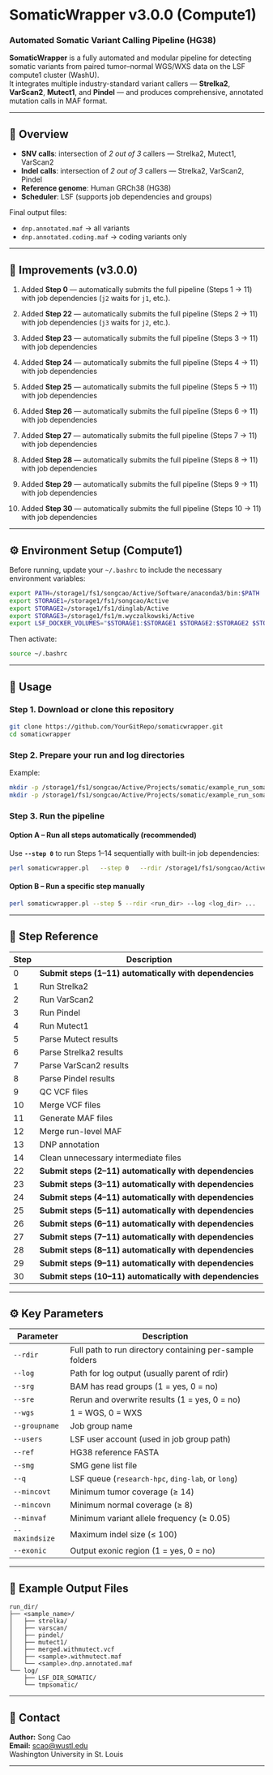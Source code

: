 # SomaticWrapper v3.0.0 (Compute1)

### Automated Somatic Variant Calling Pipeline (HG38)

**SomaticWrapper** is a fully automated and modular pipeline for detecting somatic variants from paired tumor–normal WGS/WXS data on the LSF compute1 cluster (WashU).  
It integrates multiple industry-standard variant callers — **Strelka2**, **VarScan2**, **Mutect1**, and **Pindel** — and produces comprehensive, annotated mutation calls in MAF format.

---

## 🔬 Overview

- **SNV calls**: intersection of *2 out of 3* callers — Strelka2, Mutect1, VarScan2  
- **Indel calls**: intersection of *2 out of 3* callers — Strelka2, VarScan2, Pindel  
- **Reference genome**: Human GRCh38 (HG38)  
- **Scheduler**: LSF (supports job dependencies and groups)

Final output files:
- `dnp.annotated.maf` → all variants  
- `dnp.annotated.coding.maf` → coding variants only  

---

## 🚀 Improvements (v3.0.0)

1. Added **Step 0** — automatically submits the full pipeline (Steps 1 → 11) with job dependencies (`j2` waits for `j1`, etc.).  

2. Added **Step 22** — automatically submits the full pipeline (Steps 2 → 11) with job dependencies (`j3` waits for `j2`, etc.).  

3. Added **Step 23** — automatically submits the full pipeline (Steps 3 → 11) with job dependencies

4. Added **Step 24** — automatically submits the full pipeline (Steps 4 → 11) with job dependencies

5. Added **Step 25** — automatically submits the full pipeline (Steps 5 → 11) with job dependencies

6. Added **Step 26** — automatically submits the full pipeline (Steps 6 → 11) with job dependencies

7. Added **Step 27** — automatically submits the full pipeline (Steps 7 → 11) with job dependencies

8. Added **Step 28** — automatically submits the full pipeline (Steps 8 → 11) with job dependencies

9. Added **Step 29** — automatically submits the full pipeline (Steps 9 → 11) with job dependencies

10. Added **Step 30** — automatically submits the full pipeline (Steps 10 → 11) with job dependencies

---

## ⚙️ Environment Setup (Compute1)

Before running, update your `~/.bashrc` to include the necessary environment variables:

```bash
export PATH=/storage1/fs1/songcao/Active/Software/anaconda3/bin:$PATH
export STORAGE1=/storage1/fs1/songcao/Active
export STORAGE2=/storage1/fs1/dinglab/Active
export STORAGE3=/storage1/fs1/m.wyczalkowski/Active
export LSF_DOCKER_VOLUMES="$STORAGE1:$STORAGE1 $STORAGE2:$STORAGE2 $STORAGE3:$STORAGE3"
```

Then activate:
```bash
source ~/.bashrc
```

---

## 🧩 Usage

### Step 1. Download or clone this repository
```bash
git clone https://github.com/YourGitRepo/somaticwrapper.git
cd somaticwrapper
```

### Step 2. Prepare your run and log directories
Example:
```bash
mkdir -p /storage1/fs1/songcao/Active/Projects/somatic/example_run_somatic_2025
mkdir -p /storage1/fs1/songcao/Active/Projects/somatic/example_run_somatic_2025/log
```

### Step 3. Run the pipeline

#### Option A – Run all steps automatically (recommended)
Use **`--step 0`** to run Steps 1–14 sequentially with built-in job dependencies:
```bash
perl somaticwrapper.pl   --step 0   --rdir /storage1/fs1/songcao/Active/Projects/somatic/example_run_somatic_2025   --log  /storage1/fs1/songcao/Active/Projects/somatic/example_run_somatic_2025/log   --ref /storage1/fs1/songcao/Active/Database/hg38_database/GRCh38.d1.vd1/GRCh38.d1.vd1.fa   --smg /storage1/fs1/songcao/Active/Database/SMG/smg_list.txt   --groupname example_run_somatic_2025   --users scao   --wgs 0   --srg 1   --sre 0   --exonic 1   --q long   --mincovt 14 --mincovn 8 --minvaf 0.05 --maxindsize 100
```

#### Option B – Run a specific step manually
```bash
perl somaticwrapper.pl --step 5 --rdir <run_dir> --log <log_dir> ...
```

---

## 🔢 Step Reference

| Step | Description |
|------|--------------|
| 0 | **Submit steps (1–11) automatically with dependencies** |
| 1 | Run Strelka2 |
| 2 | Run VarScan2 |
| 3 | Run Pindel |
| 4 | Run Mutect1 |
| 5 | Parse Mutect results |
| 6 | Parse Strelka2 results |
| 7 | Parse VarScan2 results |
| 8 | Parse Pindel results |
| 9 | QC VCF files |
| 10 | Merge VCF files |
| 11 | Generate MAF files |
| 12 | Merge run-level MAF |
| 13 | DNP annotation |
| 14 | Clean unnecessary intermediate files |
| 22 | **Submit steps (2–11) automatically with dependencies** |
| 23 | **Submit steps (3–11) automatically with dependencies** |
| 24 | **Submit steps (4–11) automatically with dependencies** |
| 25 | **Submit steps (5–11) automatically with dependencies** |
| 26 | **Submit steps (6–11) automatically with dependencies** |
| 27 | **Submit steps (7–11) automatically with dependencies** |
| 28 | **Submit steps (8–11) automatically with dependencies** |
| 29 | **Submit steps (9–11) automatically with dependencies** |
| 30 | **Submit steps (10–11) automatically with dependencies** |
---

## ⚙️ Key Parameters

| Parameter | Description |
|------------|-------------|
| `--rdir` | Full path to run directory containing per-sample folders |
| `--log` | Path for log output (usually parent of rdir) |
| `--srg` | BAM has read groups (1 = yes, 0 = no) |
| `--sre` | Rerun and overwrite results (1 = yes, 0 = no) |
| `--wgs` | 1 = WGS, 0 = WXS |
| `--groupname` | Job group name |
| `--users` | LSF user account (used in job group path) |
| `--ref` | HG38 reference FASTA |
| `--smg` | SMG gene list file |
| `--q` | LSF queue (`research-hpc`, `ding-lab`, or `long`) |
| `--mincovt` | Minimum tumor coverage (≥ 14) |
| `--mincovn` | Minimum normal coverage (≥ 8) |
| `--minvaf` | Minimum variant allele frequency (≥ 0.05) |
| `--maxindsize` | Maximum indel size (≤ 100) |
| `--exonic` | Output exonic region (1 = yes, 0 = no) |

---

## 🧾 Example Output Files

```
run_dir/
├── <sample_name>/
│   ├── strelka/
│   ├── varscan/
│   ├── pindel/
│   ├── mutect1/
│   ├── merged.withmutect.vcf
│   ├── <sample>.withmutect.maf
│   └── <sample>.dnp.annotated.maf
└── log/
    ├── LSF_DIR_SOMATIC/
    └── tmpsomatic/
```

---

## 👤 Contact

**Author:** Song Cao  
**Email:** [scao@wustl.edu](mailto:scao@wustl.edu)  
Washington University in St. Louis 

---
